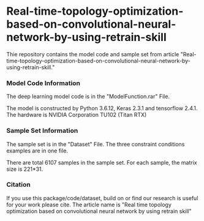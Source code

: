 # Real-time-topology-optimization-based-on-convolutional-neural-network-by-using-retrain-skill
Thie repository contains the model code and sample set from article "Real-time-topology-optimization-based-on-convolutional-neural-network-by-using-retrain-skill."

### Model Code Information
The deep learning model code is in the "ModelFunction.rar" File.

The model is constructed by Python 3.6.12, Keras 2.3.1 and tensorflow 2.4.1. The hardware is NVIDIA Corporation TU102 (Titan RTX)

### Sample Set Information
The sample set is in the "Dataset" File. The three constraint conditions examples are in one file.

There are total 6107 samples in the sample set. For each sample, the matrix size is 221*31.

### Citation
If you use this package/code/dataset, build on or find our research is useful for your work please cite. The article name is "Real time topology optimization based on convolutional neural network by using retrain skill"
